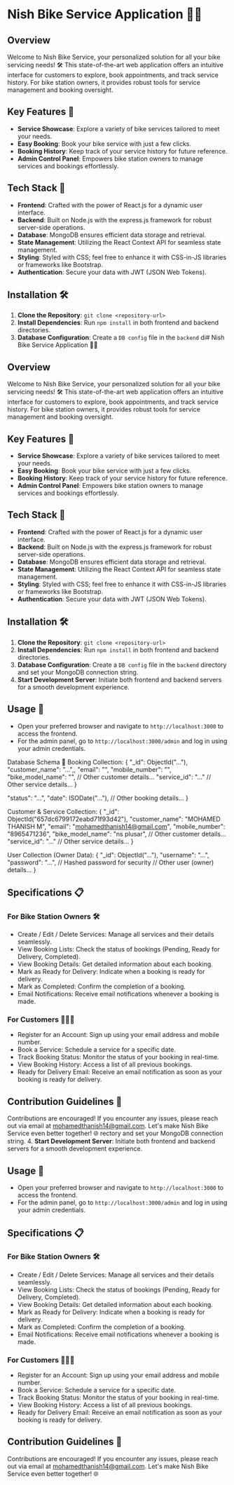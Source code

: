 # Nish Bike Service Application 🚴‍♂️

## Overview

Welcome to Nish Bike Service, your personalized solution for all your bike servicing needs! 🛠️ This state-of-the-art web application offers an intuitive interface for customers to explore, book appointments, and track service history. For bike station owners, it provides robust tools for service management and booking oversight.

## Key Features 🌟

- **Service Showcase**: Explore a variety of bike services tailored to meet your needs.
- **Easy Booking**: Book your bike service with just a few clicks.
- **Booking History**: Keep track of your service history for future reference.
- **Admin Control Panel**: Empowers bike station owners to manage services and bookings effortlessly.

## Tech Stack 🚀

- **Frontend**: Crafted with the power of React.js for a dynamic user interface.
- **Backend**: Built on Node.js with the express.js framework for robust server-side operations.
- **Database**: MongoDB ensures efficient data storage and retrieval.
- **State Management**: Utilizing the React Context API for seamless state management.
- **Styling**: Styled with CSS; feel free to enhance it with CSS-in-JS libraries or frameworks like Bootstrap.
- **Authentication**: Secure your data with JWT (JSON Web Tokens).

## Installation 🛠️

1. **Clone the Repository**: `git clone <repository-url>`
2. **Install Dependencies**: Run `npm install` in both frontend and backend directories.
3. **Database Configuration**: Create a `DB config` file in the `backend` di# Nish Bike Service Application 🚴‍♂️

## Overview

Welcome to Nish Bike Service, your personalized solution for all your bike servicing needs! 🛠️ This state-of-the-art web application offers an intuitive interface for customers to explore, book appointments, and track service history. For bike station owners, it provides robust tools for service management and booking oversight.

## Key Features 🌟

- **Service Showcase**: Explore a variety of bike services tailored to meet your needs.
- **Easy Booking**: Book your bike service with just a few clicks.
- **Booking History**: Keep track of your service history for future reference.
- **Admin Control Panel**: Empowers bike station owners to manage services and bookings effortlessly.

## Tech Stack 🚀

- **Frontend**: Crafted with the power of React.js for a dynamic user interface.
- **Backend**: Built on Node.js with the express.js framework for robust server-side operations.
- **Database**: MongoDB ensures efficient data storage and retrieval.
- **State Management**: Utilizing the React Context API for seamless state management.
- **Styling**: Styled with CSS; feel free to enhance it with CSS-in-JS libraries or frameworks like Bootstrap.
- **Authentication**: Secure your data with JWT (JSON Web Tokens).

## Installation 🛠️

1. **Clone the Repository**: `git clone <repository-url>`
2. **Install Dependencies**: Run `npm install` in both frontend and backend directories.
3. **Database Configuration**: Create a `DB config` file in the `backend` directory and set your MongoDB connection string.
4. **Start Development Server**: Initiate both frontend and backend servers for a smooth development experience.

## Usage 🚀

- Open your preferred browser and navigate to `http://localhost:3000` to access the frontend.
- For the admin panel, go to `http://localhost:3000/admin` and log in using your admin credentials.



Database Schema 📄
Booking Collection:
{
  "_id": ObjectId("..."),
  "customer_name": "...",,
  "email": "",
  "mobile_number": "",
  "bike_model_name": "",
  // Other customer details...
  "service_id": "..."
  // Other service details...
}

  "status": "...",
  "date": ISODate("..."),
  // Other booking details...
}


Customer & Service Collection:
{
  "_id": ObjectId("657dc6799172eabd71f93d42"),
  "customer_name": "MOHAMED THANISH M",
  "email": "mohamedthanish14@gmail.com",
  "mobile_number": "8965471236",
  "bike_model_name": "ns plusar",
  // Other customer details...
  "service_id": "..."
  // Other service details...
}


User Collection (Owner Data):
{
  "_id": ObjectId("..."),
  "username": "...",
  "password": "...", // Hashed password for security
  // Other user (owner) details...
}


## Specifications 📋

### For Bike Station Owners 🛠️

- Create / Edit / Delete Services: Manage all services and their details seamlessly.
- View Booking Lists: Check the status of bookings (Pending, Ready for Delivery, Completed).
- View Booking Details: Get detailed information about each booking.
- Mark as Ready for Delivery: Indicate when a booking is ready for delivery.
- Mark as Completed: Confirm the completion of a booking.
- Email Notifications: Receive email notifications whenever a booking is made.

### For Customers 🧑‍🤝‍🧑

- Register for an Account: Sign up using your email address and mobile number.
- Book a Service: Schedule a service for a specific date.
- Track Booking Status: Monitor the status of your booking in real-time.
- View Booking History: Access a list of all previous bookings.
- Ready for Delivery Email: Receive an email notification as soon as your booking is ready for delivery.

## Contribution Guidelines 🤝

Contributions are encouraged! If you encounter any issues, please reach out via email at mohamedthanish14@gmail.com. Let's make Nish Bike Service even better together! 🌐
rectory and set your MongoDB connection string.
4. **Start Development Server**: Initiate both frontend and backend servers for a smooth development experience.

## Usage 🚀

- Open your preferred browser and navigate to `http://localhost:3000` to access the frontend.
- For the admin panel, go to `http://localhost:3000/admin` and log in using your admin credentials.

## Specifications 📋

### For Bike Station Owners 🛠️

- Create / Edit / Delete Services: Manage all services and their details seamlessly.
- View Booking Lists: Check the status of bookings (Pending, Ready for Delivery, Completed).
- View Booking Details: Get detailed information about each booking.
- Mark as Ready for Delivery: Indicate when a booking is ready for delivery.
- Mark as Completed: Confirm the completion of a booking.
- Email Notifications: Receive email notifications whenever a booking is made.

### For Customers 🧑‍🤝‍🧑

- Register for an Account: Sign up using your email address and mobile number.
- Book a Service: Schedule a service for a specific date.
- Track Booking Status: Monitor the status of your booking in real-time.
- View Booking History: Access a list of all previous bookings.
- Ready for Delivery Email: Receive an email notification as soon as your booking is ready for delivery.

## Contribution Guidelines 🤝

Contributions are encouraged! If you encounter any issues, please reach out via email at mohamedthanish14@gmail.com. Let's make Nish Bike Service even better together! 🌐